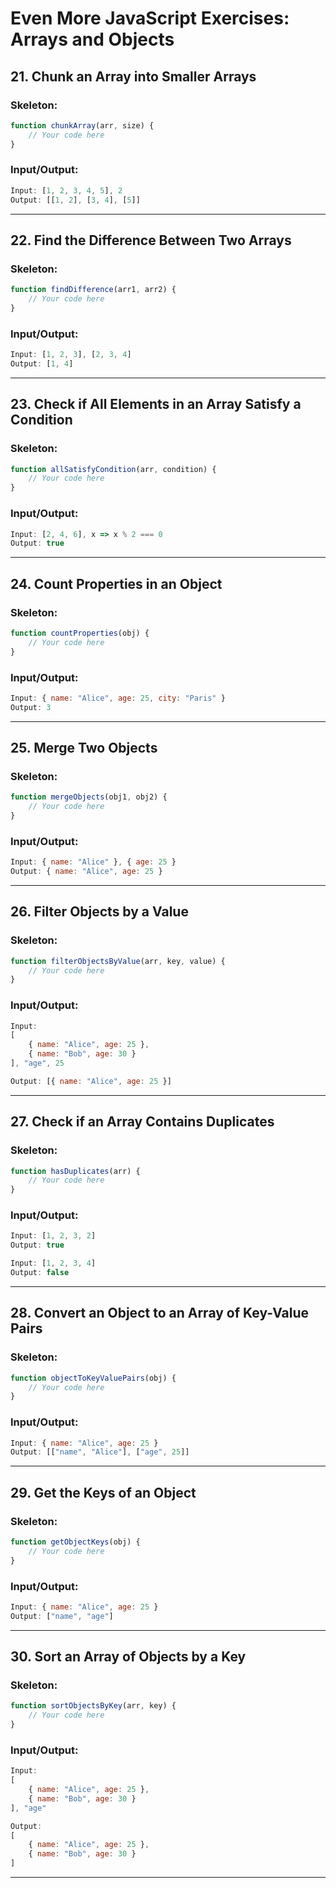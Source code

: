 
# Even More JavaScript Exercises: Arrays and Objects

## 21. **Chunk an Array into Smaller Arrays**
### Skeleton:
```javascript
function chunkArray(arr, size) {
    // Your code here
}
```
### Input/Output:
```javascript
Input: [1, 2, 3, 4, 5], 2
Output: [[1, 2], [3, 4], [5]]
```

---

## 22. **Find the Difference Between Two Arrays**
### Skeleton:
```javascript
function findDifference(arr1, arr2) {
    // Your code here
}
```
### Input/Output:
```javascript
Input: [1, 2, 3], [2, 3, 4]
Output: [1, 4]
```

---

## 23. **Check if All Elements in an Array Satisfy a Condition**
### Skeleton:
```javascript
function allSatisfyCondition(arr, condition) {
    // Your code here
}
```
### Input/Output:
```javascript
Input: [2, 4, 6], x => x % 2 === 0
Output: true
```

---

## 24. **Count Properties in an Object**
### Skeleton:
```javascript
function countProperties(obj) {
    // Your code here
}
```
### Input/Output:
```javascript
Input: { name: "Alice", age: 25, city: "Paris" }
Output: 3
```

---

## 25. **Merge Two Objects**
### Skeleton:
```javascript
function mergeObjects(obj1, obj2) {
    // Your code here
}
```
### Input/Output:
```javascript
Input: { name: "Alice" }, { age: 25 }
Output: { name: "Alice", age: 25 }
```

---

## 26. **Filter Objects by a Value**
### Skeleton:
```javascript
function filterObjectsByValue(arr, key, value) {
    // Your code here
}
```
### Input/Output:
```javascript
Input: 
[
    { name: "Alice", age: 25 },
    { name: "Bob", age: 30 }
], "age", 25

Output: [{ name: "Alice", age: 25 }]
```

---

## 27. **Check if an Array Contains Duplicates**
### Skeleton:
```javascript
function hasDuplicates(arr) {
    // Your code here
}
```
### Input/Output:
```javascript
Input: [1, 2, 3, 2]
Output: true

Input: [1, 2, 3, 4]
Output: false
```

---

## 28. **Convert an Object to an Array of Key-Value Pairs**
### Skeleton:
```javascript
function objectToKeyValuePairs(obj) {
    // Your code here
}
```
### Input/Output:
```javascript
Input: { name: "Alice", age: 25 }
Output: [["name", "Alice"], ["age", 25]]
```

---

## 29. **Get the Keys of an Object**
### Skeleton:
```javascript
function getObjectKeys(obj) {
    // Your code here
}
```
### Input/Output:
```javascript
Input: { name: "Alice", age: 25 }
Output: ["name", "age"]
```

---

## 30. **Sort an Array of Objects by a Key**
### Skeleton:
```javascript
function sortObjectsByKey(arr, key) {
    // Your code here
}
```
### Input/Output:
```javascript
Input: 
[
    { name: "Alice", age: 25 },
    { name: "Bob", age: 30 }
], "age"

Output: 
[
    { name: "Alice", age: 25 },
    { name: "Bob", age: 30 }
]
```

---

